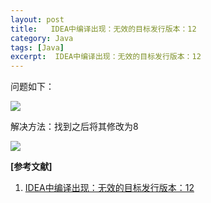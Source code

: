 ```yaml
---
layout: post
title:   IDEA中编译出现：无效的目标发行版本：12
category: Java
tags: [Java]
excerpt:  IDEA中编译出现：无效的目标发行版本：12
---
```


问题如下：

![](http://www.nangongyibin.com/assets/Java/47.png)

解决方法：找到之后将其修改为8


![](http://www.nangongyibin.com/assets/Java/48.png)

**[参考文献]**

1. [IDEA中编译出现：无效的目标发行版本：12](https://blog.csdn.net/weixin_42030357/article/details/92097971 "IDEA中编译出现：无效的目标发行版本：12")



